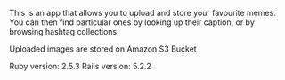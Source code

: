 This is an app that allows you to upload and store your favourite memes. 
You can then find particular ones by looking up their caption, or by browsing hashtag collections. 

Uploaded images are stored on Amazon S3 Bucket

Ruby version: 2.5.3
Rails version: 5.2.2
